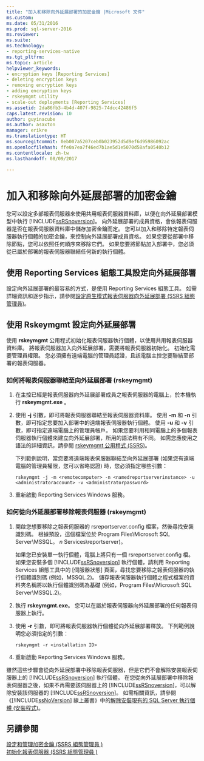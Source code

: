 ```yaml
---
title: "加入和移除向外延展部署的加密金鑰 |Microsoft 文件"
ms.custom: 
ms.date: 05/31/2016
ms.prod: sql-server-2016
ms.reviewer: 
ms.suite: 
ms.technology:
- reporting-services-native
ms.tgt_pltfrm: 
ms.topic: article
helpviewer_keywords:
- encryption keys [Reporting Services]
- deleting encryption keys
- removing encryption keys
- adding encryption keys
- rskeymgmt utility
- scale-out deployments [Reporting Services]
ms.assetid: 2da86fb3-4b4d-407f-9825-74dcc42486f5
caps.latest.revision: 10
author: guyinacube
ms.author: asaxton
manager: erikre
ms.translationtype: HT
ms.sourcegitcommit: 0eb007a5207ceb0b023952d5d9ef6d95986092ac
ms.openlocfilehash: ffe0a7ea7f46ed7b1ae5d1e5070d58afa0540b12
ms.contentlocale: zh-tw
ms.lasthandoff: 08/09/2017

---
```

# <a name="add-and-remove-encryption-keys-for-scale-out-deployment"></a>加入和移除向外延展部署的加密金鑰
  您可以設定多部報表伺服器來使用共用報表伺服器資料庫，以便在向外延展部署模型中執行 [!INCLUDE[ssRSnoversion](../../includes/ssrsnoversion-md.md)]。 向外延展部署的成員資格，會依報表伺服器是否在報表伺服器資料庫中儲存加密金鑰而定。 您可以加入和移除特定報表伺服器執行個體的加密金鑰，來控制向外延展部署成員資格。 如果您要從部署中移除節點，您可以依照任何順序來移除它們。 如果您要將節點加入部署中，您必須從已屬於部署的報表伺服器聯結任何新的執行個體。  
  
## <a name="using-the-reporting-services-configuration-tool-to-configure-scale-out-deployment"></a>使用 Reporting Services 組態工具設定向外延展部署  
 設定向外延展部署的最容易的方式，是使用 Reporting Services 組態工具。 如需詳細資訊和逐步指示，請參閱[設定原生模式報表伺服器向外延展部署 &#40;SSRS 組態管理員&#41;](../../reporting-services/install-windows/configure-a-native-mode-report-server-scale-out-deployment.md)。  
  
## <a name="using-rskeymgmt-to-configure-scale-out-deployment"></a>使用 Rskeymgmt 設定向外延展部署  
 使用 **rskeymgmt** 公用程式初始化報表伺服器執行個體，以使用共用報表伺服器資料庫。 將報表伺服器加入向外延展部署，需要將報表伺服器初始化。 初始化需要管理員權限。 您必須擁有遠端電腦的管理員認證，且該電腦主控您要聯結至部署的報表伺服器。  
  
### <a name="how-to-join-a-report-server-to-a-scale-out-deployment-rskeymgmt"></a>如何將報表伺服器聯結至向外延展部署 (rskeymgmt)  
  
1.  在主控已經是報表伺服器向外延展部署成員之報表伺服器的電腦上，於本機執行 **rskeymgmt.exe** 。  
  
2.  使用 **-j** 引數，即可將報表伺服器聯結至報表伺服器資料庫。 使用 **-m** 和 **-n** 引數，即可指定您要加入部署中的遠端報表伺服器執行個體。 使用 **-u** 和 **-v** 引數，即可指定遠端電腦上的管理員帳戶。 如果您要利用相同電腦上的多個報表伺服器執行個體來建立向外延展部署，所用的語法稍有不同。 如需您應使用之語法的詳細資訊，請參閱 [rskeymgmt 公用程式 &#40;SSRS&#41;](../../reporting-services/tools/rskeymgmt-utility-ssrs.md)。  
  
     下列範例說明，當您要將遠端報表伺服器聯結至向外延展部署 (如果您有遠端電腦的管理員權限，您可以省略認證) 時，您必須指定哪些引數：  
  
    ```  
    rskeymgmt -j -m <remotecomputer> -n <namedreportserverinstance> -u <administratoraccount> -v <administratorpassword>  
    ```
3. 重新啟動 Reporting Services Windows 服務。
  
### <a name="how-to-remove-a-report-server-from-a-scale-out-deployment-rskeymgmt"></a>如何從向外延展部署移除報表伺服器 (rskeymgmt)  
  
1.  開啟您想要移除之報表伺服器的 rsreportserver.config 檔案，然後尋找安裝識別碼。 根據預設，這個檔案位於 Program Files\Microsoft SQL Server\MSSQL。 *n* Services\reportserver)。  
  
     如果您已安裝單一執行個體，電腦上將只有一個 rsreportserver.config 檔。 如果您安裝多個 [!INCLUDE[ssRSnoversion](../../includes/ssrsnoversion-md.md)] 執行個體，請利用 Reporting Services 組態工具中的 [伺服器狀態] 頁面，尋找您要移除之報表伺服器的執行個體識別碼 (例如，MSSQL.2)。 儲存報表伺服器執行個體之程式檔案的資料夾名稱將以執行個體識別碼為基礎 (例如，Program Files\Microsoft SQL Server\MSSQL.2)。  
  
2.  執行 **rskeymgmt.exe**。 您可以在屬於報表伺服器向外延展部署的任何報表伺服器上執行。  
  
3.  使用 **-r** 引數，即可將報表伺服器執行個體從向外延展部署釋放。 下列範例說明您必須指定的引數：  
  
    ```  
    rskeymgmt -r <installation ID>  
    ```  
4. 重新啟動 Reporting Services Windows 服務。
  
 雖然這些步驟會從向外延展部署中移除報表伺服器，但是它們不會解除安裝報表伺服器上的 [!INCLUDE[ssRSnoversion](../../includes/ssrsnoversion-md.md)] 執行個體。 在您從向外延展部署中移除報表伺服器之後，如果不再需要該伺服器上的 [!INCLUDE[ssRSnoversion](../../includes/ssrsnoversion-md.md)]，可以解除安裝該伺服器的 [!INCLUDE[ssRSnoversion](../../includes/ssrsnoversion-md.md)]。 如需相關資訊，請參閱《[!INCLUDE[ssNoVersion](../../includes/ssnoversion-md.md)] 線上叢書》中的[解除安裝現有的 SQL Server 執行個體 &#40;安裝程式&#41;](../../sql-server/install/uninstall-an-existing-instance-of-sql-server-setup.md)。  
  
## <a name="see-also"></a>另請參閱  
 [設定和管理加密金鑰 &#40;SSRS 組態管理員 &#41;](../../reporting-services/install-windows/ssrs-encryption-keys-manage-encryption-keys.md)   
 [初始化報表伺服器 &#40;SSRS 組態管理員 &#41;](../../reporting-services/install-windows/ssrs-encryption-keys-initialize-a-report-server.md)  
  
  


